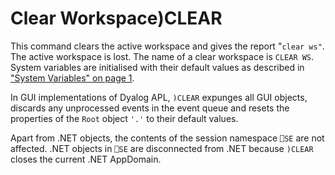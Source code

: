 



<h1 class="heading"><span class="name">Clear Workspace</span><span class="command">)CLEAR</span></h1>

This command clears the active workspace and gives the report "`clear ws"`.  The active workspace is lost.  The name of a clear workspace is `CLEAR WS`.  System variables are initialised with their default values as described in ["System Variables" on page 1](../../system-functions/system-variables.md).


In GUI implementations of Dyalog APL, `)CLEAR` expunges all GUI objects, discards any unprocessed events in the event queue and resets the properties of the `Root` object  `'.'`  to their default values.


Apart from .NET objects, the contents of the session namespace `⎕SE` are not affected. .NET objects in `⎕SE` are disconnected from .NET because `)CLEAR` closes the current .NET AppDomain.


